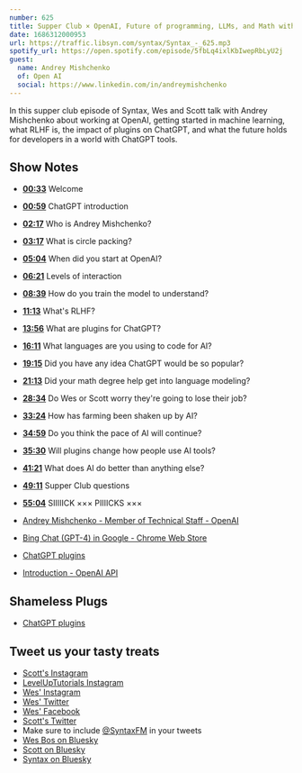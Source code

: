 ```yaml
---
number: 625
title: Supper Club × OpenAI, Future of programming, LLMs, and Math with Andrey Mishchenko
date: 1686312000953
url: https://traffic.libsyn.com/syntax/Syntax_-_625.mp3
spotify_url: https://open.spotify.com/episode/5fbLq4ixlKbIwepRbLyU2j
guest:
  name: Andrey Mishchenko
  of: Open AI
  social: https://www.linkedin.com/in/andreymishchenko
---
```


In this supper club episode of Syntax, Wes and Scott talk with Andrey Mishchenko about working at OpenAI, getting started in machine learning, what RLHF is, the impact of plugins on ChatGPT, and what the future holds for developers in a world with ChatGPT tools.

## Show Notes

- **[00:33](#t=00:33)** Welcome
- **[00:59](#t=00:59)** ChatGPT introduction
- **[02:17](#t=02:17)** Who is Andrey Mishchenko?
- **[03:17](#t=03:17)** What is circle packing?
- **[05:04](#t=05:04)** When did you start at OpenAI?
- **[06:21](#t=06:21)** Levels of interaction
- **[08:39](#t=08:39)** How do you train the model to understand?
- **[11:13](#t=11:13)** What's RLHF?
- **[13:56](#t=13:56)** What are plugins for ChatGPT?
- **[16:11](#t=16:11)** What languages are you using to code for AI?
- **[19:15](#t=19:15)** Did you have any idea ChatGPT would be so popular?
- **[21:13](#t=21:13)** Did your math degree help get into language modeling?
- **[28:34](#t=28:34)** Do Wes or Scott worry they're going to lose their job?
- **[33:24](#t=33:24)** How has farming been shaken up by AI?
- **[34:59](#t=34:59)** Do you think the pace of AI will continue?
- **[35:30](#t=35:30)** Will plugins change how people use AI tools?
- **[41:21](#t=41:21)** What does AI do better than anything else?
- **[49:11](#t=49:11)** Supper Club questions
- **[55:04](#t=55:04)** SIIIIICK ××× PIIIICKS ×××

- [Andrey Mishchenko - Member of Technical Staff - OpenAI](https://www.linkedin.com/in/andreymishchenko)
- [Bing Chat (GPT-4) in Google - Chrome Web Store](https://chrome.google.com/webstore/detail/bing-chat-gpt-4-in-google/pcnhobmoglanpljipbomknafhdlcgcng)
- [ChatGPT plugins](https://openai.com/blog/chatgpt-plugins)
- [Introduction - OpenAI API](https://platform.openai.com/docs/plugins/introduction)

## Shameless Plugs

- [ChatGPT plugins](https://openai.com/blog/chatgpt-plugins)

## Tweet us your tasty treats

- [Scott's Instagram](https://www.instagram.com/stolinski/)
- [LevelUpTutorials Instagram](https://www.instagram.com/LevelUpTutorials/)
- [Wes' Instagram](https://www.instagram.com/wesbos/)
- [Wes' Twitter](https://twitter.com/wesbos)
- [Wes' Facebook](https://www.facebook.com/wesbos.developer)
- [Scott's Twitter](https://twitter.com/stolinski)
- Make sure to include [@SyntaxFM](https://twitter.com/SyntaxFM) in your tweets
- [Wes Bos on Bluesky](https://bsky.app/profile/wesbos.com)
- [Scott on Bluesky](https://bsky.app/profile/tolin.ski)
- [Syntax on Bluesky](https://bsky.app/profile/syntax.fm)
